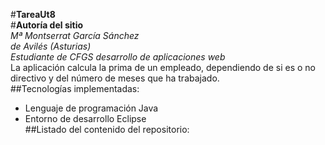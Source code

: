 #**TareaUt8**  
#**Autoría del sitio**  
*Mª Montserrat García Sánchez  
de Avilés (Asturias)  
Estudiante de CFGS desarrollo de aplicaciones web*  
La aplicación calcula la prima de un empleado, dependiendo
de si es o no directivo y del número de meses que ha trabajado.  
##Tecnologías implementadas:  
- Lenguaje de programación Java
- Entorno de desarrollo Eclipse  
##Listado del contenido del repositorio:
